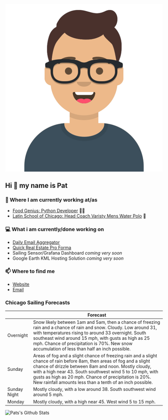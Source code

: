 [![Social banner for p-j-falconer](https://raw.githubusercontent.com/P-J-FALCONER/P-J-FALCONER/master/assets/avataaars.svg)](https://patfalconer.com/)
## Hi :wave: my name is Pat

### 💼 Where I am currently working at/as
- [Food Genius: Python Developer](https://getfoodgenius.com/) 🍔🐍
- [Latin School of Chicago: Head Coach Varisty Mens Water Polo](https://www.latinschool.org/) 🤽


### 💻 What i am currently/done working on
 - [Daily Email Aggregator](https://github.com/P-J-FALCONER/dott_daily_mail)
 - [Quick Real Estate Pro Forma](https://github.com/P-J-FALCONER/henry)
 - Sailing Sensor/Grafana Dashboard *coming very soon*
 - Google Earth KML Hosting Solution *coming very soon*

### 📫 Where to find me
 - [Website](https://patfalconer.com/)
 - [Email](mailto:patrick.j.falconer@gmail.com)


### Chicago Sailing Forecasts
|   | Forecast  |
|---|---|
| Overnight | Snow likely between 1am and 5am, then a chance of freezing rain and a chance of rain and snow. Cloudy. Low around 31, with temperatures rising to around 33 overnight. South southeast wind around 15 mph, with gusts as high as 25 mph. Chance of precipitation is 70%. New snow accumulation of less than half an inch possible. |
| Sunday | Areas of fog and a slight chance of freezing rain and a slight chance of rain before 8am, then areas of fog and a slight chance of drizzle between 8am and noon. Mostly cloudy, with a high near 43. South southwest wind 5 to 10 mph, with gusts as high as 20 mph. Chance of precipitation is 20%. New rainfall amounts less than a tenth of an inch possible. |
| Sunday Night | Mostly cloudy, with a low around 38. South southwest wind around 5 mph. |
| Monday | Mostly cloudy, with a high near 45. West wind 5 to 15 mph. |

![Pats's Github Stats](https://github-readme-stats.vercel.app/api?username=p-j-falconer&show_icons=true&theme=radical)

